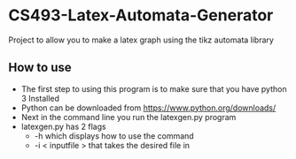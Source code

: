 # CS493-Latex-Automata-Generator
Project to allow you to make a latex graph using the tikz automata library

## How to use
- The first step to using this program is to make sure that you have python 3 Installed
- Python can be downloaded from https://www.python.org/downloads/ 
- Next in the command line you run the latexgen.py program
- latexgen.py has 2 flags
    - -h which displays how to use the command
    - -i < inputfile > that takes the desired file in
